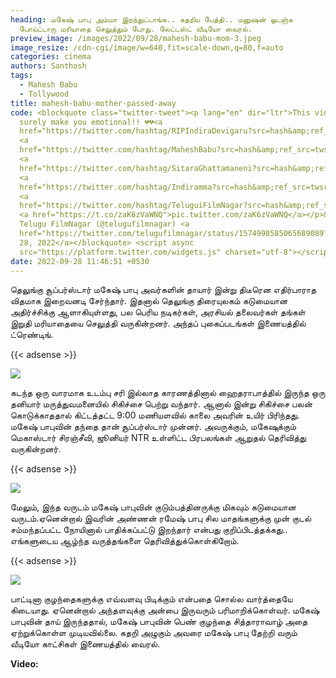 ```yaml
---
heading: மகேஷ் பாபு அம்மா இறந்துட்டாங்க.. கதறிய பேத்தி.. மனுஷன் ஒடஞ்சு
  போய்ட்டாரு மரியாதை செலுத்தும் போது. லேட்டஸ்ட் வீடியோ வைரல்.
preview_image: /images/2022/09/28/mahesh-babu-mom-3.jpeg
image_resize: /cdn-cgi/image/w=640,fit=scale-down,q=80,f=auto
categories: cinema
authors: Santhosh
tags:
  - Mahesh Babu
  - Tollywood
title: mahesh-babu-mother-passed-away
code: <blockquote class="twitter-tweet"><p lang="en" dir="ltr">This video will
  surely make you emotional!! 💔💔<a
  href="https://twitter.com/hashtag/RIPIndiraDevigaru?src=hash&amp;ref_src=twsrc%5Etfw">#RIPIndiraDevigaru</a>
  <a
  href="https://twitter.com/hashtag/MaheshBabu?src=hash&amp;ref_src=twsrc%5Etfw">#MaheshBabu</a>
  <a
  href="https://twitter.com/hashtag/SitaraGhattamaneni?src=hash&amp;ref_src=twsrc%5Etfw">#SitaraGhattamaneni</a>
  <a
  href="https://twitter.com/hashtag/Indiramma?src=hash&amp;ref_src=twsrc%5Etfw">#Indiramma</a>
  <a
  href="https://twitter.com/hashtag/TeluguiFilmNagar?src=hash&amp;ref_src=twsrc%5Etfw">#TeluguiFilmNagar</a>
  <a href="https://t.co/zaK6zVaWNQ">pic.twitter.com/zaK6zVaWNQ</a></p>&mdash;
  Telugu FilmNagar (@telugufilmnagar) <a
  href="https://twitter.com/telugufilmnagar/status/1574998585065689089?ref_src=twsrc%5Etfw">September
  28, 2022</a></blockquote> <script async
  src="https://platform.twitter.com/widgets.js" charset="utf-8"></script>
date: 2022-09-28 11:46:51 +0530
---
```

தெலுங்கு சூப்பர்ஸ்டார் மகேஷ் பாபு அவர்களின் தாயார் இன்று திடீரென எதிர்பாராத விதமாக இறைவனடி சேர்ந்தார். இதனால் தெலுங்கு திரையுலகம் கடுமையான அதிர்ச்சிக்கு ஆளாகியுள்ளது, பல பெரிய நடிகர்கள், அரசியல் தலைவர்கள் தங்கள் இறுதி மரியாதையை செலுத்தி வருகின்றனர். அந்தப் புகைப்படங்கள் இணையத்தில் ட்ரெண்டிங்.

{{< adsense >}}

![](/images/2022/09/28/mahesh-babu-mom-1.jpeg)

கடந்த ஒரு வாரமாக உடம்பு சரி இல்லாத காரணத்தினால் ஹைதராபாத்தில் இருந்த ஒரு தனியார் மருத்துவமனையில் சிகிச்சை பெற்று வந்தார். ஆனால் இன்று சிகிச்சை பலன் கொடுக்காததால் கிட்டத்தட்ட 9:00 மணியளவில் காலை அவரின் உயிர் பிரிந்தது. மகேஷ் பாபுவின் தந்தை தான் சூப்பர்ஸ்டார் முன்னர். அவருக்கும், மகேஷுக்கும் மெகாஸ்டார் சிரஞ்சீவி, ஜூனியர் NTR உள்ளிட்ட பிரபலங்கள் ஆறுதல் தெரிவித்து வருகின்றனர்.

{{< adsense >}}

![](/images/2022/09/28/mahesh-babu-mom.jpeg)

மேலும், இந்த வருடம் மகேஷ் பாபுவின் குடும்பத்தினருக்கு மிகவும் கடுமையான வருடம்.ஏனென்றால் இவரின் அண்ணன் ரமேஷ் பாபு சில மாதங்களுக்கு முன் குடல் சம்மந்தப்பட்ட நோயினால் பாதிக்கப்பட்டு இறந்தார் என்பது குறிப்பிடத்தக்கது.. எங்களுடைய ஆழ்ந்த வருத்தங்களை தெரிவித்துக்கொள்கிறோம்.

{{< adsense >}}

![](/images/2022/09/28/mahesh-babu-mom-2.jpeg)

பாட்டினா குழந்தைகளுக்கு எவ்வளவு பிடிக்கும் என்பதை சொல்ல வார்த்தையே கிடையாது. ஏனென்றால் அந்தளவுக்கு அன்பை இருவரும் பரிமாறிக்கொள்வர். மகேஷ் பாபுவின் தாய் இருந்ததால், மகேஷ் பாபுவின் பெண் குழந்தை சித்தாராவாழ் அதை ஏற்றுக்கொள்ள முடியவில்லை. கதறி அழுகும் அவரை மகேஷ் பாபு தேற்றி வரும் வீடியோ காட்சிகள் இணையத்தில் வைரல்.

**V﻿ideo:**